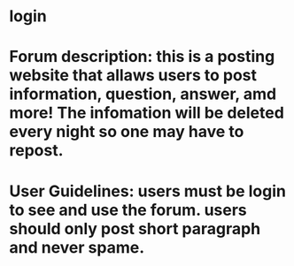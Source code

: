 # login
# Forum description: this is a posting website that allaws users to post information, question, answer, amd more! The infomation will be deleted every night so one may have to repost.
# User Guidelines: users must be login to see and use the forum. users should only post short paragraph and never spame.
